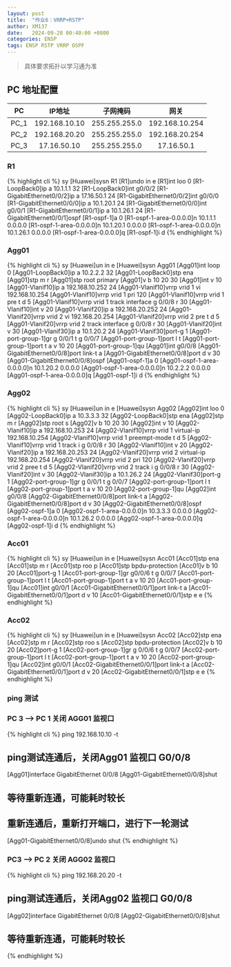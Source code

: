 ```yaml
---
layout: post
title:  "作业6：VRRP+RSTP"
author: XM137
date:   2024-09-28 00:40:00 +0800
categories: ENSP
tags: ENSP RSTP VRRP OSPF
---
```


>
> 具体要求拓扑以学习通为准
>


## PC 地址配置

|     PC      |        IP地址      |      子网掩码       |        网关        |
|   :----:    |        :----:      |      :----:        |       :----:       |
|    PC_1     |    192.168.10.10   |   255.255.255.0    |   192.168.10.254   |
|    PC_2     |    192.168.20.20   |   255.255.255.0    |   192.168.20.254   |
|    PC_3     |     17.16.50.10    |   255.255.255.0    |     17.16.50.1     |


### R1
{% highlight cli %}
<Huawei>sy
[Huawei]sysn R1
[R1]undo in e
[R1]int loo 0
[R1-LoopBack0]ip a 10.1.1.1 32
[R1-LoopBack0]int g0/0/2
[R1-GigabitEthernet0/0/2]ip a 17.16.50.1 24
[R1-GigabitEthernet0/0/2]int g0/0/0
[R1-GigabitEthernet0/0/0]ip a 10.1.20.1 24
[R1-GigabitEthernet0/0/0]int g0/0/1
[R1-GigabitEthernet0/0/1]ip a 10.1.26.1 24
[R1-GigabitEthernet0/0/1]ospf
[R1-ospf-1]a 0
[R1-ospf-1-area-0.0.0.0]n 10.1.1.1 0.0.0.0
[R1-ospf-1-area-0.0.0.0]n 10.1.20.1 0.0.0.0
[R1-ospf-1-area-0.0.0.0]n 10.1.26.1 0.0.0.0
[R1-ospf-1-area-0.0.0.0]q
[R1-ospf-1]i d
{% endhighlight %}


### Agg01
{% highlight cli %}
<Huawei>sy
[Huawei]un in e
[Huawei]sysn Agg01
[Agg01]int loop 0
[Agg01-LoopBack0]ip a 10.2.2.2 32
[Agg01-LoopBack0]stp ena
[Agg01]stp m r
[Agg01]stp root primary 
[Agg01]v b 10 20 30
[Agg01]int v 10
[Agg01-Vlanif10]ip a 192.168.10.252 24
[Agg01-Vlanif10]vrrp vrid 1 vi 192.168.10.254 
[Agg01-Vlanif10]vrrp vrid 1 pri 120
[Agg01-Vlanif10]vrrp vrid 1 pre t d 5
[Agg01-Vlanif10]vrrp vrid 1 track interface g 0/0/8 r 30
[Agg01-Vlanif10]int v 20
[Agg01-Vlanif20]ip a 192.168.20.252 24
[Agg01-Vlanif20]vrrp vrid 2 vi 192.168.20.254 
[Agg01-Vlanif20]vrrp vrid 2 pre t d 5
[Agg01-Vlanif20]vrrp vrid 2 track interface g 0/0/8 r 30
[Agg01-Vlanif20]int v 30
[Agg01-Vlanif30]ip a 10.1.20.2 24
[Agg01-Vlanif30]port-g 1
[Agg01-port-group-1]gr g 0/0/1 t g 0/0/7
[Agg01-port-group-1]port l t
[Agg01-port-group-1]port t a v 10 20 
[Agg01-port-group-1]qu
[Agg01]int g0/0/8
[Agg01-GigabitEthernet0/0/8]port link-t a
[Agg01-GigabitEthernet0/0/8]port d v 30
[Agg01-GigabitEthernet0/0/8]ospf
[Agg01-ospf-1]a 0
[Agg01-ospf-1-area-0.0.0.0]n 10.1.20.2 0.0.0.0
[Agg01-ospf-1-area-0.0.0.0]n 10.2.2.2 0.0.0.0
[Agg01-ospf-1-area-0.0.0.0]q
[Agg01-ospf-1]i d
{% endhighlight %}


### Agg02
{% highlight cli %}
<Huawei>sy
[Huawei]un in e
[Huawei]sysn Agg02
[Agg02]int loo 0
[Agg02-LoopBack0]ip a 10.3.3.3 32
[Agg02-LoopBack0]stp ena
[Agg02]stp m r
[Agg02]stp root s
[Agg02]v b 10 20 30
[Agg02]int v 10
[Agg02-Vlanif10]ip a 192.168.10.253 24
[Agg02-Vlanif10]vrrp vrid 1 virtual-ip 192.168.10.254
[Agg02-Vlanif10]vrrp vrid 1 preempt-mode t d 5
[Agg02-Vlanif10]vrrp vrid 1 track i g 0/0/8 r 30
[Agg02-Vlanif10]int v 20
[Agg02-Vlanif20]ip a 192.168.20.253 24
[Agg02-Vlanif20]vrrp vrid 2 virtual-ip 192.168.20.254
[Agg02-Vlanif20]vrrp vrid 2 pri 120
[Agg02-Vlanif20]vrrp vrid 2 pree t d 5
[Agg02-Vlanif20]vrrp vrid 2 track i g 0/0/8 r 30 
[Agg02-Vlanif20]int v 30
[Agg02-Vlanif30]ip a 10.1.26.2 24
[Agg02-Vlanif30]port-g 1
[Agg02-port-group-1]gr g 0/0/1 t g 0/0/7
[Agg02-port-group-1]port l t
[Agg02-port-group-1]port t a v 10 20
[Agg02-port-group-1]qu
[Agg02]int g0/0/8
[Agg02-GigabitEthernet0/0/8]port link-t a
[Agg02-GigabitEthernet0/0/8]port d v 30
[Agg02-GigabitEthernet0/0/8]ospf
[Agg02-ospf-1]a 0
[Agg02-ospf-1-area-0.0.0.0]n 10.3.3.3 0.0.0.0
[Agg02-ospf-1-area-0.0.0.0]n 10.1.26.2 0.0.0.0
[Agg02-ospf-1-area-0.0.0.0]q
[Agg02-ospf-1]i d
{% endhighlight %}


### Acc01
{% highlight cli %}
<Huawei>sy
[Huawei]un in e
[Huawei]sysn Acc01
[Acc01]stp ena
[Acc01]stp m r
[Acc01]stp roo p
[Acc01]stp bpdu-protection 
[Acc01]v b 10 20
[Acc01]port-g 1
[Acc01-port-group-1]gr g0/0/6 t g 0/0/7
[Acc01-port-group-1]port l t
[Acc01-port-group-1]port t a v 10 20
[Acc01-port-group-1]qu
[Acc01]int g0/0/1
[Acc01-GigabitEthernet0/0/1]port link-t a
[Acc01-GigabitEthernet0/0/1]port d v 10
[Acc01-GigabitEthernet0/0/1]stp e e
{% endhighlight %}


### Acc02
{% highlight cli %}
<Huawei>sy
[Huawei]un in e
[Huawei]sysn Acc02
[Acc02]stp ena
[Acc02]stp m r
[Acc02]stp roo s
[Acc02]stp bpdu-protection 
[Acc02]v b 10 20
[Acc02]port-g 1
[Acc02-port-group-1]gr g 0/0/6 t g 0/0/7
[Acc02-port-group-1]port l t
[Acc02-port-group-1]port t a v 10 20
[Acc02-port-group-1]qu
[Acc02]int g0/0/1
[Acc02-GigabitEthernet0/0/1]port link-t a
[Acc02-GigabitEthernet0/0/1]port d v 20
[Acc02-GigabitEthernet0/0/1]stp e e
{% endhighlight %}


### ping 测试

### PC 3 --> PC 1 关闭 AGG01 监视口
{% highlight cli %}
ping 192.168.10.10 -t
## ping测试连通后，关闭Agg01 监视口 G0/0/8 
[Agg01]interface GigabitEthernet 0/0/8
[Agg01-GigabitEthernet0/0/8]shut
## 等待重新连通，可能耗时较长
## 重新连通后，重新打开端口，进行下一轮测试
[Agg01-GigabitEthernet0/0/8]undo shut
{% endhighlight %}



### PC3 --> PC 2 关闭 AGG02 监视口
{% highlight cli %}
ping 192.168.20.20 -t
## ping测试连通后，关闭Agg02 监视口 G0/0/8 
[Agg02]interface GigabitEthernet 0/0/8
[Agg02-GigabitEthernet0/0/8]shut
## 等待重新连通，可能耗时较长
{% endhighlight %}
